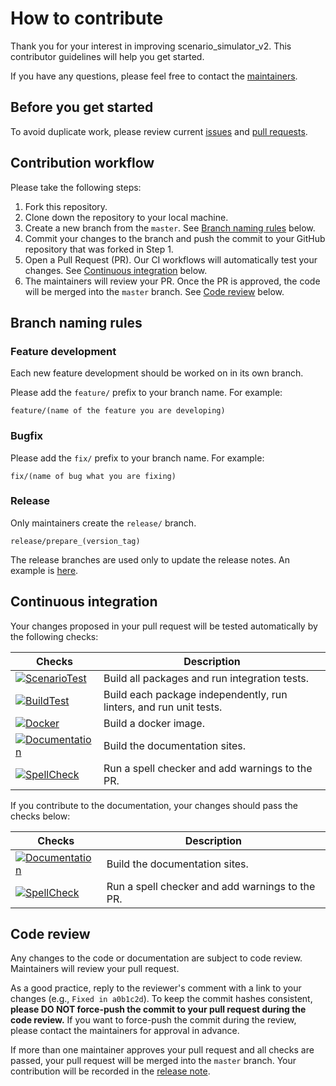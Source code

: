 # How to contribute

Thank you for your interest in improving scenario_simulator_v2.
This contributor guidelines will help you get started.

If you have any questions, please feel free to contact the [maintainers](ContactUs.md).

## Before you get started

To avoid duplicate work, please review current [issues](https://github.com/tier4/scenario_simulator_v2-docs/issues) and [pull requests](https://github.com/tier4/scenario_simulator_v2-docs/pulls).

## Contribution workflow

Please take the following steps:

1. Fork this repository.
2. Clone down the repository to your local machine.
3. Create a new branch from the `master`. See [Branch naming rules](#branch-naming-rules) below.
4. Commit your changes to the branch and push the commit to your GitHub repository that was forked in Step 1.
5. Open a Pull Request (PR). Our CI workflows will automatically test your changes. See [Continuous integration](#continuous-integration) below.
6. The maintainers will review your PR. Once the PR is approved, the code will be merged into the `master` branch. See [Code review](#code-review) below.

## Branch naming rules

### Feature development

Each new feature development should be worked on in its own branch.

Please add the `feature/` prefix to your branch name. For example:

```
feature/(name of the feature you are developing)
```

### Bugfix

Please add the `fix/` prefix to your branch name. For example:

```
fix/(name of bug what you are fixing)
```

### Release

Only maintainers create the `release/` branch.

```
release/prepare_(version_tag)
```

The release branches are used only to update the release notes. An example is [here](https://github.com/tier4/scenario_simulator_v2-docs/pull/477).

## Continuous integration

Your changes proposed in your pull request will be tested automatically by the following checks:

| Checks                                                                                                                                                                                                 | Description                                                        |
| ------------------------------------------------------------------------------------------------------------------------------------------------------------------------------------------------------ | ------------------------------------------------------------------ |
| [![ScenarioTest](https://github.com/tier4/scenario_simulator_v2-docs/actions/workflows/ScenarioTest.yaml/badge.svg)](https://github.com/tier4/scenario_simulator_v2-docs/actions/workflows/ScenarioTest.yaml)    | Build all packages and run integration tests.                      |
| [![BuildTest](https://github.com/tier4/scenario_simulator_v2-docs/actions/workflows/Build.yaml/badge.svg)](https://github.com/tier4/scenario_simulator_v2-docs/actions/workflows/Build.yaml)                     | Build each package independently, run linters, and run unit tests. |
| [![Docker](https://github.com/tier4/scenario_simulator_v2-docs/actions/workflows/Docker.yaml/badge.svg)](https://github.com/tier4/scenario_simulator_v2-docs/actions/workflows/Docker.yaml)                      | Build a docker image.                                              |
| [![Documentation](https://github.com/tier4/scenario_simulator_v2-docs/actions/workflows/Documentation.yaml/badge.svg)](https://github.com/tier4/scenario_simulator_v2-docs/actions/workflows/Documentation.yaml) | Build the documentation sites.                                     |
| [![SpellCheck](https://github.com/tier4/scenario_simulator_v2-docs/actions/workflows/SpellCheck.yaml/badge.svg)](https://github.com/tier4/scenario_simulator_v2-docs/actions/workflows/SpellCheck.yaml)          | Run a spell checker and add warnings to the PR.                    |

If you contribute to the documentation, your changes should pass the checks below:

| Checks                                                                                                                                                                                                 | Description                                     |
| ------------------------------------------------------------------------------------------------------------------------------------------------------------------------------------------------------ | ----------------------------------------------- |
| [![Documentation](https://github.com/tier4/scenario_simulator_v2-docs/actions/workflows/Documentation.yaml/badge.svg)](https://github.com/tier4/scenario_simulator_v2-docs/actions/workflows/Documentation.yaml) | Build the documentation sites.                  |
| [![SpellCheck](https://github.com/tier4/scenario_simulator_v2-docs/actions/workflows/SpellCheck.yaml/badge.svg)](https://github.com/tier4/scenario_simulator_v2-docs/actions/workflows/SpellCheck.yaml)          | Run a spell checker and add warnings to the PR. |

## Code review

Any changes to the code or documentation are subject to code review. Maintainers will review your pull request.

As a good practice, reply to the reviewer's comment with a link to your changes (e.g., `Fixed in a0b1c2d`).
To keep the commit hashes consistent, **please DO NOT force-push the commit to your pull request during the code review.**
If you want to force-push the commit during the review, please contact the maintainers for approval in advance.

If more than one maintainer approves your pull request and all checks are passed, your pull request will be merged into the `master` branch.
Your contribution will be recorded in the [release note](../ReleaseNotes.md).
